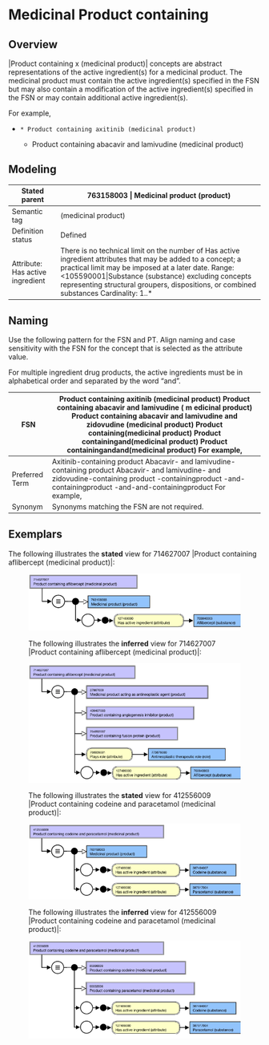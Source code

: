 # Medicinal Product containing

## Overview

|Product containing x (medicinal product)| concepts are abstract representations of the active ingredient(s) for a medicinal product. The medicinal product must contain the active ingredient(s) specified in the FSN but may also contain a modification of the active ingredient(s) specified in the FSN or may contain additional active ingredient(s).

For example,

  *     * Product containing axitinib (medicinal product)
    * Product containing abacavir and lamivudine (medicinal product) 

## Modeling

| Stated parent | 763158003 \| Medicinal product (product) |
|---|---|
| Semantic tag | (medicinal product) |
| Definition status | Defined |
| Attribute: Has active ingredient | There is no technical limit on the number of Has active ingredient attributes that may be added to a concept; a practical limit may be imposed at a later date. Range: <105590001\|Substance (substance) excluding concepts representing structural groupers, dispositions, or combined substances Cardinality: 1..* |

## Naming

Use the following pattern for the FSN and PT. Align naming and case sensitivity with the FSN for the concept that is selected as the attribute value. 

For multiple ingredient drug products, the active ingredients must be in alphabetical order and separated by the word “and”.

| FSN | Product containing axitinib (medicinal product) Product containing abacavir and lamivudine ( m edicinal product) Product containing abacavir and lamivudine and zidovudine (medicinal product) Product containing<Active ingredient FSN>(medicinal product) Product containing<Active ingredient FSN>and<Active ingredient FSN>(medicinal product) Product containing<Active ingredient FSN>and<Active ingredient FSN>and<Active ingredient FSNtag>(medicinal product) For example, |
|---|---|
| Preferred Term | Axitinib-containing product Abacavir- and lamivudine-containing product Abacavir- and lamivudine- and zidovudine-containing product <Active ingredient PT>-containingproduct <Active ingredient PT>-and<Active ingredient PT>-containingproduct <Active ingredient PT>-and<Active ingredient PT>-and<Active ingredient PT>-containingproduct For example, |
| Synonym | Synonyms matching the FSN are not required. |

## Exemplars

The following illustrates the **stated** view for 714627007 |Product containing aflibercept (medicinal product)|:

<figure><img src="images/225055056.png" alt="" title=""><figcaption><p>The following illustrates the <strong>inferred</strong> view for 714627007 |Product containing aflibercept (medicinal product)|:</p></figcaption></figure>

<figure><img src="images/225055050.png" alt="" title=""><figcaption><p>The following illustrates the <strong>stated</strong> view for 412556009 |Product containing codeine and paracetamol (medicinal product)|:</p></figcaption></figure>

<figure><img src="images/225055052.png" alt="" title=""><figcaption><p>The following illustrates the <strong>inferred</strong> view for 412556009 |Product containing codeine and paracetamol (medicinal product)|:</p></figcaption></figure>

  

<figure><img src="images/225055051.png" alt="" title=""></figure>
